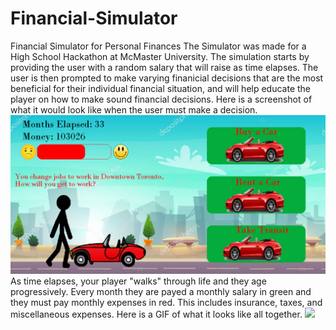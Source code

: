 # Financial-Simulator
Financial Simulator for Personal Finances
The Simulator was made for a High School Hackathon at McMaster University. The simulation starts by providing the user 
with a random salary that will raise as time elapses. The user is then prompted to make varying finanicial decisions that 
are the most beneficial for their individual financial situation, and will help educate the player on how to make sound 
financial decisions. 
Here is a screenshot of what it would look like when the user must make a decision. 
![](Images/Choices.png)
As time elapses, your player "walks" through life and they age progressively. Every month they are payed a monthly salary in green and they must pay monthly expenses in red. This includes insurance, taxes, and miscellaneous expenses. Here is a GIF of what it looks like all together.
![](Images/motion.gif)
